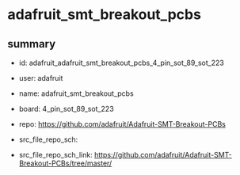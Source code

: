 # adafruit_smt_breakout_pcbs
 
## summary 
* id: adafruit_adafruit_smt_breakout_pcbs_4_pin_sot_89_sot_223
* user: adafruit
* name: adafruit_smt_breakout_pcbs
* board: 4_pin_sot_89_sot_223
* repo: https://github.com/adafruit/Adafruit-SMT-Breakout-PCBs



* src_file_repo_sch: 
* src_file_repo_sch_link: https://github.com/adafruit/Adafruit-SMT-Breakout-PCBs/tree/master/




